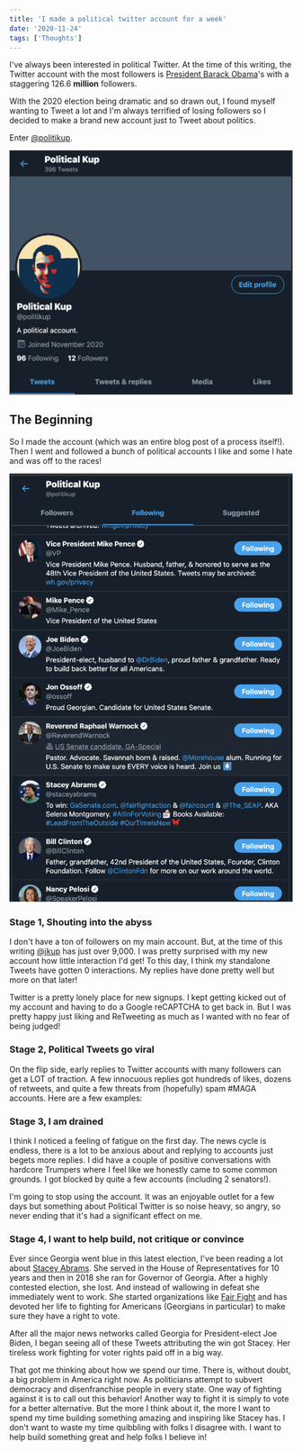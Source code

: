 ```yaml
---
title: 'I made a political twitter account for a week'
date: '2020-11-24'
tags: ['Thoughts']
---
```


I've always been interested in political Twitter. At the time of this writing, the Twitter account with the most followers is [President Barack Obama](https://twitter.com/BarackObama)'s with a staggering 126.6 **million** followers.

With the 2020 election being dramatic and so drawn out, I found myself wanting to Tweet a lot and I'm always terrified of losing followers so I decided to make a brand new account just to Tweet about politics.

Enter [@politikup](https://twitter.com/politikup).

![My New Twitter account @politikup](./politikup.png)

## The Beginning

So I made the account (which was an entire blog post of a process itself!). Then I went and followed a bunch of political accounts I like and some I hate and was off to the races!

![My following list](./following.png)

### Stage 1, Shouting into the abyss

I don't have a ton of followers on my main account. But, at the time of this writing [@jkup](https://twitter.com/jkup) has just over 9,000. I was pretty surprised with my new account how little interaction I'd get! To this day, I think my standalone Tweets have gotten 0 interactions. My replies have done pretty well but more on that later!

Twitter is a pretty lonely place for new signups. I kept getting kicked out of my account and having to do a Google reCAPTCHA to get back in. But I was pretty happy just liking and ReTweeting as much as I wanted with no fear of being judged!

### Stage 2, Political Tweets go viral

On the flip side, early replies to Twitter accounts with many followers can get a LOT of traction. A few innocuous replies got hundreds of likes, dozens of retweets, and quite a few threats from (hopefully) spam #MAGA accounts. Here are a few examples:

<Tweet tweetLink="politikup/status/1328503923989241857" />

<Tweet tweetLink="politikup/status/1331310057569611779" />

### Stage 3, I am drained

I think I noticed a feeling of fatigue on the first day. The news cycle is endless, there is a lot to be anxious about and replying to accounts just begets more replies. I did have a couple of positive conversations with hardcore Trumpers where I feel like we honestly came to some common grounds. I got blocked by quite a few accounts (including 2 senators!).

I'm going to stop using the account. It was an enjoyable outlet for a few days but something about Political Twitter is so noise heavy, so angry, so never ending that it's had a significant effect on me.

### Stage 4, I want to help build, not critique or convince

Ever since Georgia went blue in this latest election, I've been reading a lot about [Stacey Abrams](https://twitter.com/staceyabrams). She served in the House of Representatives for 10 years and then in 2018 she ran for Governor of Georgia. After a highly contested election, she lost. And instead of wallowing in defeat she immediately went to work. She started organizations like [Fair Fight](https://fairfight.com/) and has devoted her life to fighting for Americans (Georgians in particular) to make sure they have a right to vote.

After all the major news networks called Georgia for President-elect Joe Biden, I began seeing all of these Tweets attributing the win got Stacey. Her tireless work fighting for voter rights paid off in a big way.

That got me thinking about how we spend our time. There is, without doubt, a big problem in America right now. As politicians attempt to subvert democracy and disenfranchise people in every state. One way of fighting against it is to call out this behavior! Another way to fight it is simply to vote for a better alternative. But the more I think about it, the more I want to spend my time building something amazing and inspiring like Stacey has. I don't want to waste my time quibbling with folks I disagree with. I want to help build something great and help folks I believe in!
